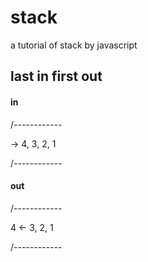 # stack
a tutorial of stack by javascript

## last in first out

#### in
/------------

-> 4, 3, 2, 1

/------------

#### out
/------------

4 <- 3, 2, 1

/------------
